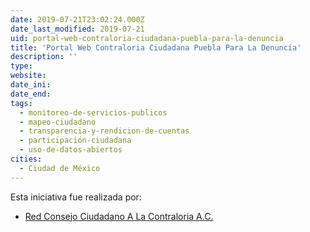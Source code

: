```yaml
---
date: 2019-07-21T23:02:24.000Z
date_last_modified: 2019-07-21
uid: portal-web-contraloria-ciudadana-puebla-para-la-denuncia
title: 'Portal Web Contraloria Ciudadana Puebla Para La Denuncia'
description: ''
type: 
website: 
date_ini: 
date_end: 
tags:
  - monitoreo-de-servicios-publicos
  - mapeo-ciudadano
  - transparencia-y-rendicion-de-cuentas
  - participación-ciudadana
  - uso-de-datos-abiertos
cities: 
  - Ciudad de México
---
```


Esta iniciativa fue realizada por:

- [Red Consejo Ciudadano A La Contraloria A.C.](/organizaciones/red-consejo-ciudadano-a-la-contraloria-a-c)
